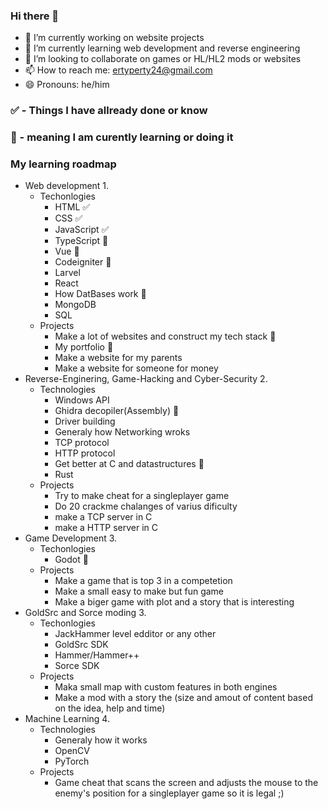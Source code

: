 ### Hi there 👋

- 🔭 I’m currently working on website projects
- 🌱 I’m currently learning web development and reverse engineering
- 👯 I’m looking to collaborate on games or HL/HL2 mods or websites
- 📫 How to reach me: ertyperty24@gmail.com
- 😄 Pronouns: he/him

### ✅ - Things I have allready done or know
### 🏫 - meaning I am curently learning or doing it

### My learning roadmap 
- Web development 1.
  - Techonlogies
    - HTML ✅
    - CSS ✅
    - JavaScript ✅
    - TypeScript 🏫
    - Vue 🏫
    - Codeigniter 🏫
    - Larvel
    - React
    - How DatBases work 🏫
    - MongoDB
    - SQL
  - Projects
    - Make a lot of websites and construct my tech stack 🏫
    - My portfolio 🏫
    - Make a website for my parents
    - Make a website for someone for money
- Reverse-Enginering, Game-Hacking and Cyber-Security 2.
  - Technologies
    - Windows API
    - Ghidra decopiler(Assembly) 🏫
    - Driver building
    - Generaly how Networking wroks
    - TCP protocol
    - HTTP protocol
    - Get better at C and datastructures 🏫
    - Rust
  - Projects
    - Try to make cheat for a singleplayer game
    - Do 20 crackme chalanges of varius dificulty
    - make a TCP server in C
    - make a HTTP server in C
- Game Development 3.
  - Techonlogies
    - Godot 🏫
  - Projects
    - Make a game that is top 3 in a competetion
    - Make a small easy to make but fun game
    - Make a biger game with plot and a story that is interesting
- GoldSrc and Sorce moding 3.
  - Techonlogies
    - JackHammer level edditor or any other
    - GoldSrc SDK
    - Hammer/Hammer++
    - Sorce SDK
  - Projects
    - Maka small map with custom features in both engines
    - Make a mod with a story the (size and amout of content based on the idea, help and time)
- Machine Learning 4. 
  - Technologies
    - Generaly how it works
    - OpenCV
    - PyTorch
  - Projects
    - Game cheat that scans the screen and adjusts the mouse to the enemy's position for a singleplayer game so it is legal ;)
